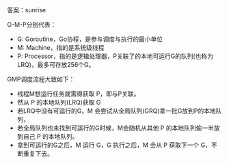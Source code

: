 答案：sunrise

G-M-P分别代表：

- G: Goroutine，Go协程，是参与调度与执行的最小单位
- M: Machine，指的是系统级线程
- P: Processor，指的是逻辑处理器，P关联了的本地可运行G的队列(也称为LRQ)，最多可存放256个G。

GMP调度流程大致如下：

- 线程M想运行任务就需得获取 P，即与P关联。
- 然从 P 的本地队列(LRQ)获取 G
- 若LRQ中没有可运行的G，M 会尝试从全局队列(GRQ)拿一批G放到P的本地队列，
- 若全局队列也未找到可运行的G时候，M会随机从其他 P 的本地队列偷一半放到自己 P 的本地队列。
- 拿到可运行的G之后，M 运行 G，G 执行之后，M 会从 P 获取下一个 G，不断重复下去。